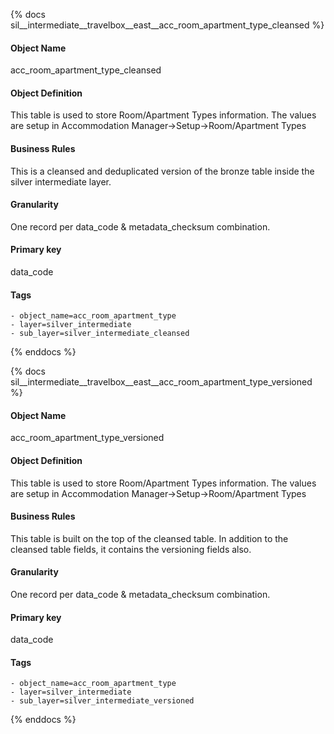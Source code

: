 {% docs sil__intermediate__travelbox__east__acc_room_apartment_type_cleansed %}

#### Object Name
acc_room_apartment_type_cleansed

#### Object Definition
This table is used to store Room/Apartment Types information. The values are setup in Accommodation Manager-&gt;Setup-&gt;Room/Apartment Types

#### Business Rules
This is a cleansed and deduplicated version of the bronze table inside the silver intermediate layer.

#### Granularity
One record per data_code & metadata_checksum combination.

#### Primary key
data_code

#### Tags
    - object_name=acc_room_apartment_type
    - layer=silver_intermediate
    - sub_layer=silver_intermediate_cleansed

{% enddocs %}

{% docs sil__intermediate__travelbox__east__acc_room_apartment_type_versioned %}

#### Object Name
acc_room_apartment_type_versioned

#### Object Definition
This table is used to store Room/Apartment Types information. The values are setup in Accommodation Manager-&gt;Setup-&gt;Room/Apartment Types

#### Business Rules
This table is built on the top of the cleansed table. In addition to the cleansed table fields, it contains the versioning fields also.

#### Granularity
One record per data_code & metadata_checksum combination.

#### Primary key
data_code

#### Tags
    - object_name=acc_room_apartment_type
    - layer=silver_intermediate
    - sub_layer=silver_intermediate_versioned

{% enddocs %}